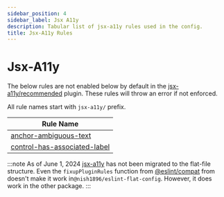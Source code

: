 ```yaml
---
sidebar_position: 4
sidebar_label: Jsx A11y
description: Tabular list of jsx-a11y rules used in the config.
title: Jsx-A11y Rules
---
```


# Jsx-A11y

The below rules are not enabled below by default in the [jsx-a11y/recommended](https://github.com/jsx-eslint/eslint-plugin-jsx-a11y?tab=readme-ov-file#supported-rules) plugin. These rules will throw an error if not enforced.

All rule names start with `jsx-a11y/` prefix.

| Rule Name |
|-|
|[anchor-ambiguous-text](https://github.com/jsx-eslint/eslint-plugin-jsx-a11y/blob/HEAD/docs/rules/anchor-ambiguous-text.md)|
|[control-has-associated-label](https://github.com/jsx-eslint/eslint-plugin-jsx-a11y/blob/HEAD/docs/rules/control-has-associated-label.md)|

:::note
As of June 1, 2024 [jsx-a11y](https://www.npmjs.com/package/eslint-plugin-jsx-a11y) has not been migrated to the flat-file structure. Even the `fixupPluginRules` function from [@eslint/compat](https://eslint.org/blog/2024/05/eslint-compatibility-utilities/#using-the-compatibility-utilities) from doesn't make it work in`@nish1896/eslint-flat-config`. However, it does work in the other package.
:::